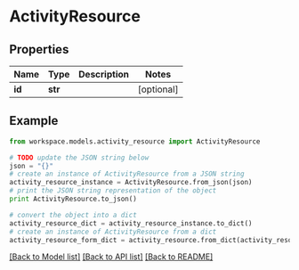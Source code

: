 # ActivityResource


## Properties
Name | Type | Description | Notes
------------ | ------------- | ------------- | -------------
**id** | **str** |  | [optional] 

## Example

```python
from workspace.models.activity_resource import ActivityResource

# TODO update the JSON string below
json = "{}"
# create an instance of ActivityResource from a JSON string
activity_resource_instance = ActivityResource.from_json(json)
# print the JSON string representation of the object
print ActivityResource.to_json()

# convert the object into a dict
activity_resource_dict = activity_resource_instance.to_dict()
# create an instance of ActivityResource from a dict
activity_resource_form_dict = activity_resource.from_dict(activity_resource_dict)
```
[[Back to Model list]](../README.md#documentation-for-models) [[Back to API list]](../README.md#documentation-for-api-endpoints) [[Back to README]](../README.md)


